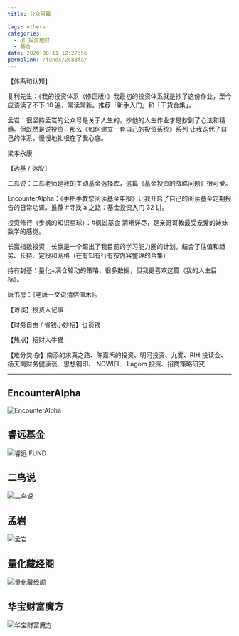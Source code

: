 ```yaml
---
title: 公众号篇

tags: others
categories: 
  - 💰 投资理财
  - 基金
date: 2020-08-11 12:27:56
permalink: /funds/2c88fa/
---
```


【体系和认知】

复利先生：《我的投资体系（修正版）》我最初的投资体系就是抄了这份作业，至今应该读了不下 10 遍，常读常新。推荐「新手入门」和「干货合集」。

孟岩：很坚持孟岩的公众号是关于人生的，抄他的人生作业才是抄到了心法和精髓。但既然是说投资，那么《如何建立一套自己的投资系统》系列 让我迭代了自己的体系，慢慢地扎根在了我心底。

梁孝永康

【选基 / 选股】

二鸟说：二鸟老师是我的主动基金选择库，这篇《基金投资的战略问题》很可爱。

EncounterAlpha：《手把手教您阅读基金年报》让我开启了自己的阅读基金定期报告的日常功课。推荐 #寻找 a 之路：基金投资入门 32 讲。

投资修行（步枫的知识星球）：#枫说基金 清晰详尽，是亲哥哥教最受宠爱的妹妹数学的感觉。

长赢指数投资：长赢是一个超出了我目前的学习能力圈的计划，结合了估值和趋势、长持、定投和网格（在有知有行有按内容整理的合集）

持有封基：量化+满仓轮动的策略，很多数据，但我更喜欢这篇《我的人生目标》。

唐书房：《老唐一文说清估值术》。

【访谈】投资人记事

【财务自由 / 省钱小妙招】也谈钱

【热点】招财大牛猫

【难分类·杂】南添的求真之路、陈嘉禾的投资、明河投资、九雾、RIH 投读会、杨天南财务健康谈、思想钢印、 NOWIFI、 Lagom 投资、招商策略研究

----

## EncounterAlpha

![EncounterAlpha](https://open.weixin.qq.com/qr/code?username=EncounterAlpha)

## 睿远基金

![睿远 FUND](https://open.weixin.qq.com/qr/code?username=foresightfund)

## 二鸟说

![二鸟说](https://open.weixin.qq.com/qr/code?username=twobird2017)
## 孟岩

![孟岩](https://open.weixin.qq.com/qr/code?username=DreamyTalks)


## 量化藏经阁
![量化藏经阁](https://open.weixin.qq.com/qr/code?username=Z-quant)

## 华宝财富魔方
![华宝财富魔方](https://open.weixin.qq.com/qr/code?username=caifumf)